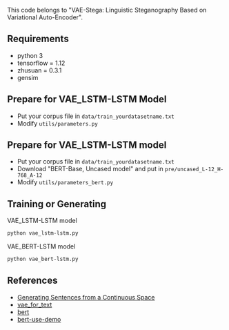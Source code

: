 This code belongs to "VAE-Stega: Linguistic Steganography Based on Variational Auto-Encoder".

## Requirements

- python 3
- tensorflow = 1.12
- zhusuan = 0.3.1
- gensim

## Prepare for VAE_LSTM-LSTM Model

- Put your corpus file in `data/train_yourdatasetname.txt`
- Modify `utils/parameters.py`

## Prepare for VAE_LSTM-LSTM model

- Put your corpus file in `data/train_yourdatasetname.txt`
- Download "BERT-Base, Uncased model" and put in `pre/uncased_L-12_H-768_A-12`
- Modify `utils/parameters_bert.py`


## Training or Generating

VAE_LSTM-LSTM model

```bash
python vae_lstm-lstm.py
```

VAE_BERT-LSTM model

```bash
python vae_bert-lstm.py
```

## References

- [Generating Sentences from a Continuous Space](http://arxiv.org/abs/1511.06349)
- [vae_for_text](https://github.com/yiyang92/vae_for_text)
- [bert](https://github.com/google-research/bert)
- [bert-use-demo](https://github.com/huwenxianglyy/bert-use-demo)
